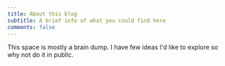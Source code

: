 ```yaml
---
title: About this blog
subtitle: A brief info of what you could find here
comments: false
---
```


This space is mostly a brain dump. I have few ideas I'd like to explore
so why not do it in public.